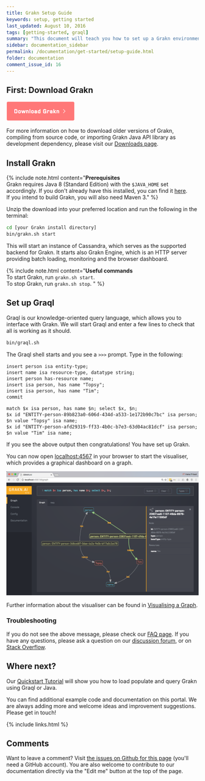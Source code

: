 ```yaml
---
title: Grakn Setup Guide
keywords: setup, getting started
last_updated: August 10, 2016
tags: [getting-started, graql]
summary: "This document will teach you how to set up a Grakn environment, start it up and load a simple example."
sidebar: documentation_sidebar
permalink: /documentation/get-started/setup-guide.html
folder: documentation
comment_issue_id: 16
---
```



## First: Download Grakn

[![download](/images/download.png)](https://grakn.ai/download/latest)

For more information on how to download older versions of Grakn, compiling from source code, or importing Grakn Java API library as development dependency, please visit our [Downloads page](../resources/downloads.html).

## Install Grakn
{% include note.html content="**Prerequisites**   <br />
Grakn requires Java 8 (Standard Edition) with the `$JAVA_HOME` set accordingly. If you don't already have this installed, you can find it [here](http://www.oracle.com/technetwork/java/javase/downloads/jdk8-downloads-2133151.html).  
If you intend to build Grakn, you will also need Maven 3." %}

Unzip the download into your preferred location and run the following in the terminal:

```bash
cd [your Grakn install directory]
bin/grakn.sh start
```

This will start an instance of Cassandra, which serves as the supported backend for Grakn. It starts also Grakn Engine, which is an HTTP server providing batch loading, monitoring and the browser dashboard.

{% include note.html content="**Useful commands**  <br />
To start Grakn, run `grakn.sh start`.   
To stop Grakn, run `grakn.sh stop`. " %}


## Set up Graql

Graql is our knowledge-oriented query language, which allows you to interface with Grakn. We will start Graql and enter a few lines to check that all is working as it should.

```bash
bin/graql.sh
```

The Graql shell starts and you see a `>>>` prompt. Type in the following:   

```graql   
insert person isa entity-type;
insert name isa resource-type, datatype string;
insert person has-resource name;
insert isa person, has name "Topsy";
insert isa person, has name "Tim";
commit
```

```
match $x isa person, has name $n; select $x, $n;
$x id "ENTITY-person-89b823a0-606d-434d-a533-1e172b90c7bc" isa person; $n value "Topsy" isa name;
$x id "ENTITY-person-afd29319-ff33-4b0c-b7e3-63d04ac81dcf" isa person; $n value "Tim" isa name;
```

If you see the above output then congratulations! You have set up Grakn.

You can now open [localhost:4567](http://localhost:4567) in your browser to start the visualiser, which provides a graphical dashboard on a graph.

![Visualising a graph](/images/topsyandtim.png)

Further information about the visualiser can be found in [Visualising a Graph](../the-basics/visualiser.html).


### Troubleshooting  
If you do not see the above message, please check our [FAQ page](../resources/faq.html). If you have any questions, please ask a question on our [discussion forum](http://discuss.grakn.ai), or on [Stack Overflow](http://stackoverflow.com).


## Where next?
Our [Quickstart Tutorial](../the-basics/quickstart-tutorial.html) will show you how to load populate and query Grakn using Graql or Java.

You can find additional example code and documentation on this portal. We are always adding more and welcome ideas and improvement suggestions. Please get in touch!

{% include links.html %}

## Comments
Want to leave a comment? Visit <a href="https://github.com/graknlabs/docs/issues/16" target="_blank">the issues on Github for this page</a> (you'll need a GitHub account). You are also welcome to contribute to our documentation directly via the "Edit me" button at the top of the page.
